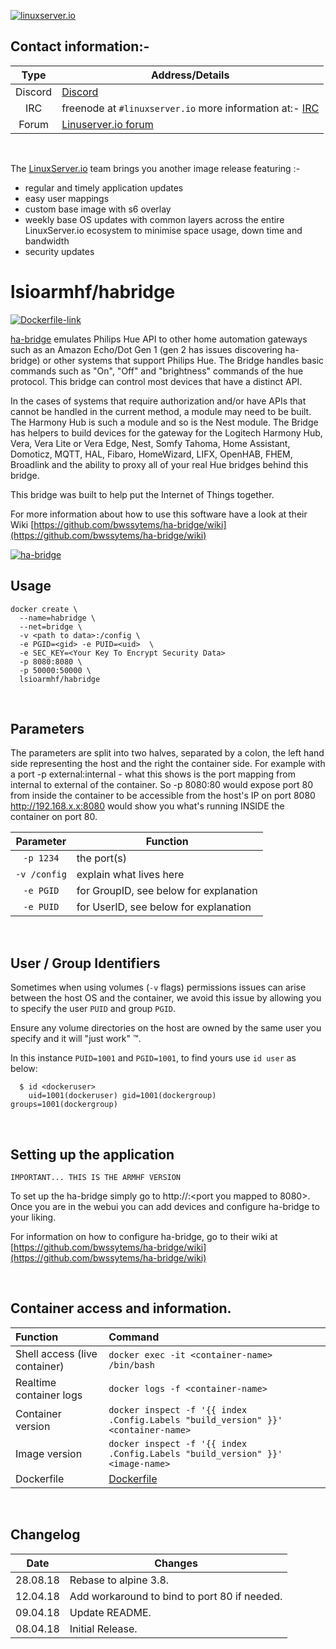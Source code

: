 [linuxserverurl]: https://linuxserver.io
[forumurl]: https://forum.linuxserver.io
[ircurl]: https://www.linuxserver.io/irc/
[appurl]: http://bwssystems.com/#/habridge
[dockerfileurl]: https://github.com/linuxserver/docker-habridge-armhf/blob/master/Dockerfile
[hub]: https://hub.docker.com/r/lsioarmhf/habridge/



[![linuxserver.io](https://raw.githubusercontent.com/linuxserver/docker-templates/master/linuxserver.io/img/linuxserver_medium.png?v=4&s=4000)][linuxserverurl]


## Contact information:- 

| Type | Address/Details | 
| :---: | --- |
| Discord | [Discord](https://discord.gg/YWrKVTn) |
| IRC | freenode at `#linuxserver.io` more information at:- [IRC][ircurl]
| Forum | [Linuserver.io forum][forumurl] |

&nbsp;
&nbsp;

The [LinuxServer.io][linuxserverurl] team brings you another image release featuring :-

 + regular and timely application updates
 + easy user mappings
 + custom base image with s6 overlay
 + weekly base OS updates with common layers across the entire LinuxServer.io ecosystem to minimise space usage, down time and bandwidth
 + security updates

# lsioarmhf/habridge

[![Dockerfile-link](https://raw.githubusercontent.com/linuxserver/docker-templates/master/linuxserver.io/img/Dockerfile-Link-green.png)][dockerfileurl]

[ha-bridge][appurl] emulates Philips Hue API to other home automation gateways such as an Amazon Echo/Dot Gen 1 (gen 2 has issues discovering ha-bridge) or other systems that support Philips Hue. The Bridge handles basic commands such as "On", "Off" and "brightness" commands of the hue protocol. This bridge can control most devices that have a distinct API.

In the cases of systems that require authorization and/or have APIs that cannot be handled in the current method, a module may need to be built. The Harmony Hub is such a module and so is the Nest module. The Bridge has helpers to build devices for the gateway for the Logitech Harmony Hub, Vera, Vera Lite or Vera Edge, Nest, Somfy Tahoma, Home Assistant, Domoticz, MQTT, HAL, Fibaro, HomeWizard, LIFX, OpenHAB, FHEM, Broadlink and the ability to proxy all of your real Hue bridges behind this bridge.

This bridge was built to help put the Internet of Things together.

For more information about how to use this software have a look at their Wiki [https://github.com/bwssytems/ha-bridge/wiki](https://github.com/bwssytems/ha-bridge/wiki)

[![ha-bridge](https://raw.githubusercontent.com/bwssytems/ha-bridge/master/src/main/resources/public/img/favicon.ico)][appurl]
&nbsp;

## Usage

```
docker create \
  --name=habridge \
  --net=bridge \
  -v <path to data>:/config \
  -e PGID=<gid> -e PUID=<uid>  \
  -e SEC_KEY=<Your Key To Encrypt Security Data>
  -p 8080:8080 \
  -p 50000:50000 \
  lsioarmhf/habridge
```

&nbsp;

## Parameters

The parameters are split into two halves, separated by a colon, the left hand side representing the host and the right the container side. 
For example with a port -p external:internal - what this shows is the port mapping from internal to external of the container.
So -p 8080:80 would expose port 80 from inside the container to be accessible from the host's IP on port 8080
http://192.168.x.x:8080 would show you what's running INSIDE the container on port 80.



| Parameter | Function |
| :---: | --- |
| `-p 1234` | the port(s) |
| `-v /config` | explain what lives here |
| `-e PGID` | for GroupID, see below for explanation |
| `-e PUID` | for UserID, see below for explanation |

&nbsp;

## User / Group Identifiers

Sometimes when using volumes (`-v` flags) permissions issues can arise between the host OS and the container, we avoid this issue by allowing you to specify the user `PUID` and group `PGID`.

Ensure any volume directories on the host are owned by the same user you specify and it will "just work" &trade;.

In this instance `PUID=1001` and `PGID=1001`, to find yours use `id user` as below:

```
  $ id <dockeruser>
    uid=1001(dockeruser) gid=1001(dockergroup) groups=1001(dockergroup)
```

&nbsp;

## Setting up the application
`IMPORTANT... THIS IS THE ARMHF VERSION`

To set up the ha-bridge simply go to http://<IP of your docker host>:<port you mapped to 8080>. Once you are in the webui you can add devices and configure ha-bridge to your liking.

For information on how to configure ha-bridge, go to their wiki at [https://github.com/bwssytems/ha-bridge/wiki](https://github.com/bwssytems/ha-bridge/wiki)


&nbsp;

## Container access and information.

| Function | Command |
| :--- | :--- |
| Shell access (live container) | `docker exec -it <container-name> /bin/bash` |
| Realtime container logs | `docker logs -f <container-name>` |
| Container version | `docker inspect -f '{{ index .Config.Labels "build_version" }}' <container-name>` |
| Image version |  `docker inspect -f '{{ index .Config.Labels "build_version" }}' <image-name>` |
| Dockerfile | [Dockerfile][dockerfileurl] |

&nbsp;

## Changelog

|  Date | Changes |
| :---: | --- |
| 28.08.18 |  Rebase to alpine 3.8. |
| 12.04.18 |  Add workaround to bind to port 80 if needed. |
| 09.04.18 |  Update README.   |
| 08.04.18 |  Initial Release. |
